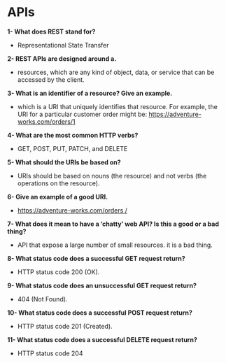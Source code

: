 # APIs

**1- What does REST stand for?**

- Representational State Transfer

**2- REST APIs are designed around a.**

- resources, which are any kind of object, data, or service that can be accessed by the client.

**3- What is an identifier of a resource? Give an example.**

- which is a URI that uniquely identifies that resource. For example, the URI for a particular customer order might be: https://adventure-works.com/orders/1

**4- What are the most common HTTP verbs?**

- GET, POST, PUT, PATCH, and DELETE

**5- What should the URIs be based on?**

- URIs should be based on nouns (the resource) and not verbs (the operations on the resource).

**6- Give an example of a good URI.**

- https://adventure-works.com/orders /

**7- What does it mean to have a ‘chatty’ web API? Is this a good or a bad thing?**

- API that expose a large number of small resources. it is a bad thing.

**8- What status code does a successful GET request return?**

- HTTP status code 200 (OK).

**9- What status code does an unsuccessful GET request return?**

- 404 (Not Found).

**10- What status code does a successful POST request return?**

- HTTP status code 201 (Created).

**11- What status code does a successful DELETE request return?**

- HTTP status code 204
